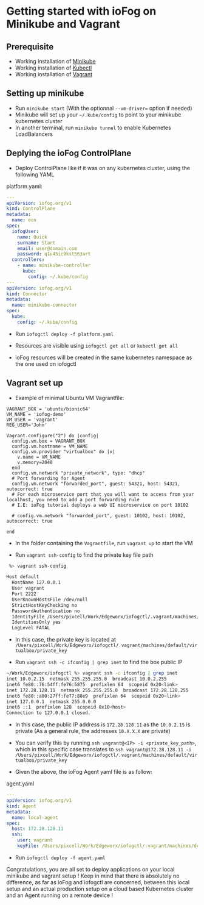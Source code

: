 # Getting started with ioFog on Minikube and Vagrant

## Prerequisite

- Working installation of [Minikube](https://kubernetes.io/docs/tasks/tools/install-minikube/)
- Working installation of [Kubectl](https://kubernetes.io/docs/tasks/tools/install-kubectl/)
- Working installation of [Vagrant](https://www.vagrantup.com/docs/installation/)

## Setting up minikube

- Run `minikube start` (With the optionnal `--vm-driver=` option if needed)
- Minikube will set up your `~/.kube/config` to point to your minikube kubernetes cluster
- In another terminal, run `minikube tunnel` to enable Kubernetes LoadBalancers

## Deplying the ioFog ControlPlane

- Deploy ControlPlane like if it was on any kubernetes cluster, using the following YAML

platform.yaml:

```yaml
---
apiVersion: iofog.org/v1
kind: ControlPlane
metadata:
  name: ecn
spec:
  iofogUser:
    name: Quick
    surname: Start
    email: user@domain.com
    password: q1u45ic9kst563art
  controllers:
    - name: minikube-controller
      kube:
        config: ~/.kube/config
---
apiVersion: iofog.org/v1
kind: Connector
metadata:
  name: minikube-connector
spec:
  kube:
    config: ~/.kube/config
```

- Run `iofogctl deploy -f platform.yaml`

- Resources are visible using `iofogctl get all` or `kubectl get all`

- ioFog resources will be created in the same kubernetes namespace as the one used on iofogctl

## Vagrant set up

- Example of minimal Ubuntu VM Vagrantfile:

```vagrantfile
VAGRANT_BOX = 'ubuntu/bionic64'
VM_NAME = 'iofog-demo'
VM_USER = 'vagrant'
REG_USER='John'

Vagrant.configure("2") do |config|
  config.vm.box = VAGRANT_BOX
  config.vm.hostname = VM_NAME
  config.vm.provider "virtualbox" do |v|
    v.name = VM_NAME
    v.memory=2048
  end
  config.vm.network "private_network", type: "dhcp"
  # Port forwarding for Agent
  config.vm.network "forwarded_port", guest: 54321, host: 54321, autocorrect: true
  # For each microservice port that you will want to access from your localhost, you need to add a port forwarding rule
  # I.E: ioFog tutorial deploys a web UI microservice on port 10102

  # config.vm.network "forwarded_port", guest: 10102, host: 10102, autocorrect: true

end
```

- In the folder containing the `Vagrantfile`, run `vagrant up` to start the VM

- Run `vagrant ssh-config` to find the private key file path

```bash
 %> vagrant ssh-config

Host default
  HostName 127.0.0.1
  User vagrant
  Port 2222
  UserKnownHostsFile /dev/null
  StrictHostKeyChecking no
  PasswordAuthentication no
  IdentityFile /Users/pixcell/Work/Edgeworx/iofogctl/.vagrant/machines/default/virtualbox/private_key
  IdentitiesOnly yes
  LogLevel FATAL
```

- In this case, the private key is located at `/Users/pixcell/Work/Edgeworx/iofogctl/.vagrant/machines/default/virtualbox/private_key`

- Run `vagrant ssh -c ifconfig | grep inet` to find the box public IP

```bash
~/Work/Edgeworx/iofogctl %> vagrant ssh -c ifconfig | grep inet
inet 10.0.2.15  netmask 255.255.255.0  broadcast 10.0.2.255
inet6 fe80::76:54ff:fe76:5875  prefixlen 64  scopeid 0x20<link>
inet 172.28.128.11  netmask 255.255.255.0  broadcast 172.28.128.255
inet6 fe80::a00:27ff:fe77:88e9  prefixlen 64  scopeid 0x20<link>
inet 127.0.0.1  netmask 255.0.0.0
inet6 ::1  prefixlen 128  scopeid 0x10<host>
Connection to 127.0.0.1 closed.
```

- In this case, the public IP address is `172.28.128.11` as the `10.0.2.15` is private (As a general rule, the addresses `10.X.X.X` are private)

- You can verify this by running `ssh vagrant@<IP> -i <private_key_path>`, which in this specific case translates to `ssh vagrant@172.28.128.11 -i /Users/pixcell/Work/Edgeworx/iofogctl/.vagrant/machines/default/virtualbox/private_key`

- Given the above, the ioFog Agent yaml file is as follow:

agent.yaml

```yaml
---
apiVersion: iofog.org/v1
kind: Agent
metadata:
  name: local-agent
spec:
  host: 172.28.128.11
  ssh:
    user: vagrant
    keyFile: /Users/pixcell/Work/Edgeworx/iofogctl/.vagrant/machines/default/virtualbox/private_key
```

- Run `iofogctl deploy -f agent.yaml`

Congratulations, you are all set to deploy applications on your local minikube and vagrant setup ! Keep in mind that there is absolutely no difference, as far as ioFog and iofogctl are concerned, between this local setup and an actual production setup on a cloud based Kubernetes cluster and an Agent running on a remote device !
